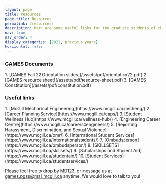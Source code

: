 ```yaml
---
layout: page
title: resources
page-title: Resources
permalink: /resources/
description: Here are some useful links for the graduate students of the department.
nav: true
nav_order: 4
display_categories: [2022, previous years]
horizontal: false
---
```


<h3>GAMES Documents</h3>	
1. [GAMES Fall 22 Orientation slides](/assets/pdf/orientation22.pdf)
2. [GAMES resource sheet](/assets/pdf/resource-sheet.pdf)
3. [GAMES Constitution](/assets/pdf/constitution.pdf)

<h3>Useful links</h3>
1. [McGill Mechanical Engineering](https://www.mcgill.ca/mecheng/)
2. [Career Planning Service](https://www.mcgill.ca/caps/)
3. [Student Wellness Hub](https://www.mcgill.ca/wellness-hub/)
4. [Engineering Career Centre](https://www.mcgill.ca/careers4engineers/)
5. [Reporting Harassment, Discrimination, and Sexual Violence](https://www.mcgill.ca/omr/)
6. [International Student Services](https://www.mcgill.ca/internationalstudents/)
7. [Ombudsperson](https://www.mcgill.ca/ombudsperson/)
8. [SKILLSETS](https://www.mcgill.ca/skillsets/)
9. [Scholarships and Student Aid](https://www.mcgill.ca/studentaid/)
10. [Student Services](https://www.mcgill.ca/studentservices/)

Please feel free to drop by MD123, or message us at [games.pgss@mail.mcgill.ca](mailto:games.pgss@mail.mcgill.ca) anytime. We would love to talk to you!
